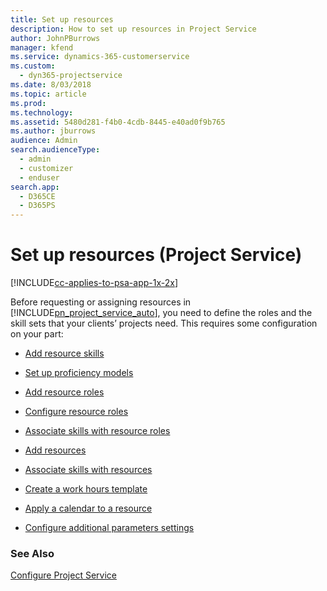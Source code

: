 ```yaml
---
title: Set up resources 
description: How to set up resources in Project Service
author: JohnPBurrows
manager: kfend
ms.service: dynamics-365-customerservice
ms.custom: 
  - dyn365-projectservice
ms.date: 8/03/2018
ms.topic: article
ms.prod: 
ms.technology: 
ms.assetid: 5480d281-f4b0-4cdb-8445-e40ad0f9b765
ms.author: jburrows
audience: Admin
search.audienceType: 
  - admin
  - customizer
  - enduser
search.app: 
  - D365CE
  - D365PS
---
```

# Set up resources (Project Service)

[!INCLUDE[cc-applies-to-psa-app-1x-2x](../includes/cc-applies-to-psa-app-1x-2x.md)]

Before requesting or assigning resources in [!INCLUDE[pn_project_service_auto](../includes/pn-project-service-auto.md)], you need to define the roles and the skill sets that your clients’ projects need. This requires some configuration on your part:  
  
-   [Add resource skills](../project-service/add-resource-skills.md)  
  
-   [Set up proficiency models](../project-service/set-up-proficiency-models.md)  
  
-   [Add resource roles](../project-service/add-resource-roles.md)  
  
-   [Configure resource roles](../project-service/configure-resource-roles.md)  
  
-   [Associate skills with resource roles](../project-service/associate-skills-with-resource-roles.md)  
  
-   [Add resources](../project-service/add-resources.md)  
  
-   [Associate skills with resources](../project-service/associate-skills-with-resources.md)  
  
-   [Create a work hours template](../project-service/create-work-hours-template.md)  
  
-   [Apply a calendar to a resource](../project-service/apply-calendar-resource.md)  
  
-   [Configure additional parameters settings](../project-service/configure-additional-parameters-settings.md)  
  
### See Also  
 [Configure Project Service](../project-service/configure.md)
